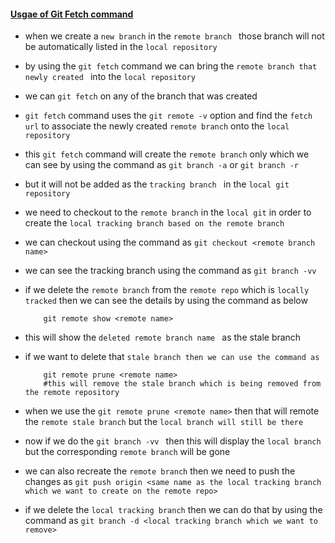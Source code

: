 #### <ins>Usgae of Git Fetch command </ins> ####

- when we create a `new branch` in the `remote branch ` those branch will not be automatically listed in the `local repository`

- by using the `git fetch` command we can bring the `remote branch that newly created ` into the `local repository`

- we can `git fetch` on any of the branch that was created 

- `git fetch` command uses the `git remote -v` option and find the `fetch url` to associate the newly created `remote branch` onto the `local repository`

- this `git fetch` command will create the `remote branch` only which we can see by using the   command as `git branch -a` or `git branch -r`

- but it will not be added as the `tracking branch ` in the `local git repository`

- we need to checkout to the `remote branch` in the `local git` in order to create the `local tracking branch based on the remote branch`

- we can checkout using the command as `git checkout <remote branch name> `

- we can see the tracking branch using the command as `git branch -vv`

- if we delete the `remote branch` from the `remote repo` which is `locally tracked` then we can see the details by using the command as below 

    ```
        git remote show <remote name>

    ```

- this will show the `deleted remote branch name ` as the stale branch 

- if we want to delete that `stale branch then we can use the command as `

    ```
        git remote prune <remote name>
        #this will remove the stale branch which is being removed from the remote repository

    ```

- when we use the `git remote prune <remote name>` then that will remote the `remote stale branch` but the `local branch will still be there`

- now if we do the `git branch -vv ` then this will display the `local branch` but the corresponding `remote branch` will be gone

- we can also recreate the `remote branch` then we need to push the changes as `git push origin <same name as the local tracking branch which we want to create on the remote repo>`

- if we delete the `local tracking branch` then we can do  that by using the command as `git branch -d <local tracking branch which we want to remove>`

